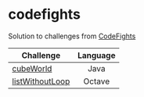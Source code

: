 # codefights

Solution to challenges from [CodeFights](https://codefights.com/)

| Challenge | Language |
| --------- | :------: |
| [cubeWorld](https://github.com/jimmynguyen/codefights/tree/master/cubeWorld)             | Java   |
| [listWithoutLoop](https://github.com/jimmynguyen/codefights/tree/master/listWithoutLoop) | Octave |
